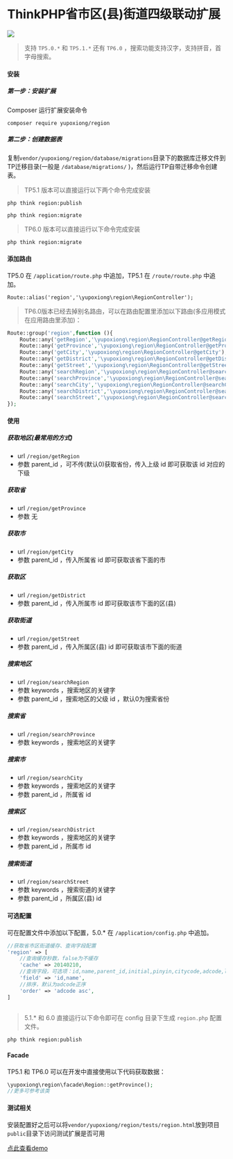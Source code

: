 # ThinkPHP省市区(县)街道四级联动扩展

[![](https://img.shields.io/badge/php->=5.6-blue.svg)](https://github.com/yupoxiong/region)


> 支持 `TP5.0.*` 和 `TP5.1.*` 还有 `TP6.0` ，搜索功能支持汉字，支持拼音，首字母搜索。

#### 安装

##### 第一步：安装扩展
Composer 运行扩展安装命令
```
composer require yupoxiong/region
```

##### 第二步：创建数据表
复制`vendor/yupoxiong/region/database/migrations`目录下的数据库迁移文件到TP迁移目录(一般是 `/database/migrations/` )，然后运行TP自带迁移命令创建表。
> TP5.1 版本可以直接运行以下两个命令完成安装
```
php think region:publish

php think region:migrate
```
> TP6.0 版本可以直接运行以下命令完成安装
```
php think region:migrate
```

#### 添加路由
TP5.0 在 `/application/route.php` 中追加，TP5.1 在 `/route/route.php` 中追加。

```
Route::alias('region','\yupoxiong\region\RegionController');
```
> TP6.0版本已经去掉别名路由，可以在路由配置里添加以下路由(多应用模式在应用路由里添加)：
```php
Route::group('region',function (){
    Route::any('getRegion','\yupoxiong\region\RegionController@getRegion');
    Route::any('getProvince','\yupoxiong\region\RegionController@getProvince');
    Route::any('getCity','\yupoxiong\region\RegionController@getCity');
    Route::any('getDistrict','\yupoxiong\region\RegionController@getDistrict');
    Route::any('getStreet','\yupoxiong\region\RegionController@getStreet');
    Route::any('searchRegion','\yupoxiong\region\RegionController@searchRegion');
    Route::any('searchProvince','\yupoxiong\region\RegionController@searchProvince');
    Route::any('searchCity','\yupoxiong\region\RegionController@searchCity');
    Route::any('searchDistrict','\yupoxiong\region\RegionController@searchDistrict');
    Route::any('searchStreet','\yupoxiong\region\RegionController@searchStreet');
});
```

#### 使用

##### 获取地区(最常用的方式)
 * url `/region/getRegion`
 * 参数 parent_id ，可不传(默认0)获取省份，传入上级 id 即可获取该 id 对应的下级

##### 获取省
 * url `/region/getProvince`
 * 参数 无
 
##### 获取市
 * url `/region/getCity`
 * 参数 parent_id ，传入所属省 id 即可获取该省下面的市

##### 获取区
 * url `/region/getDistrict`
 * 参数 parent_id ，传入所属市 id 即可获取该市下面的区(县)
 
##### 获取街道
 * url `/region/getStreet`
 * 参数 parent_id ，传入所属区(县) id 即可获取该市下面的街道

##### 搜索地区
 * url `/region/searchRegion`
 * 参数 keywords ，搜索地区的关键字
 * 参数 parent_id ，搜索地区的父级 id ，默认0为搜索省份
 
##### 搜索省
 * url `/region/searchProvince`
 * 参数 keywords ，搜索地区的关键字

##### 搜索市
 * url `/region/searchCity`
 * 参数 keywords ，搜索地区的关键字
 * 参数 parent_id ，所属省 id

##### 搜索区
 * url `/region/searchDistrict`
 * 参数 keywords ，搜索地区的关键字
 * 参数 parent_id ，所属市 id
 
##### 搜索街道
 * url `/region/searchStreet`
 * 参数 keywords ，搜索街道的关键字
 * 参数 parent_id ，所属区(县) id
 
#### 可选配置
可在配置文件中添加以下配置，5.0.* 在 `/application/config.php` 中追加。

```php
//获取省市区街道缓存、查询字段配置
'region' => [
    //查询缓存秒数，false为不缓存
    'cache' => 20140210,
    //查询字段，可选项：id,name,parent_id,initial,pinyin,citycode,adcode,lng_lat
    'field' => 'id,name',
    //排序，默认为adcode正序
    'order' => 'adcode asc',
]
    
```
> 5.1.* 和 6.0 直接运行以下命令即可在 config 目录下生成 `region.php` 配置文件。
```
php think region:publish
```

#### Facade

TP5.1 和 TP6.0 可以在开发中直接使用以下代码获取数据：
```php
\yupoxiong\region\facade\Region::getProvince();
//更多可参考该类
```

#### 测试相关
安装配置好之后可以将`vendor/yupoxiong/region/tests/region.html`放到项目`public`目录下访问测试扩展是否可用

 [点此查看demo](https://bearadmin.yufuping.com/region.html)